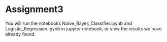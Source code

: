 # Assignment3
You will run the notebooks Naive_Bayes_Classifier.ipynb and Logistic_Regression.ipynb in jupyter notebook, or view the results we have already found.